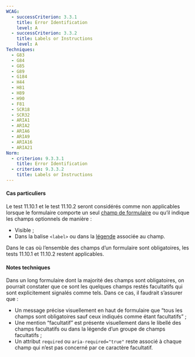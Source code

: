 ```yaml
---
WCAG:
  - successCriterion: 3.3.1
    title: Error Identification
    level: A
  - successCriterion: 3.3.2
    title: Labels or Instructions
    level: A
Techniques:
  - G83
  - G84
  - G85
  - G89
  - G184
  - H44
  - H81
  - H89
  - H90
  - F81
  - SCR18
  - SCR32
  - ARIA1
  - ARIA2
  - ARIA6
  - ARIA9
  - ARIA16
  - ARIA21
Norm:
  - criterion: 9.3.3.1
    title: Error Identification
  - criterion: 9.3.3.2
    title: Labels or Instructions
---
```


#### Cas particuliers

Le test 11.10.1 et le test 11.10.2 seront considérés comme non applicables lorsque le formulaire comporte un seul [champ de formulaire](#champ-de-saisie-de-formulaire) ou qu’il indique les champs optionnels de manière :

- Visible ;
- Dans la balise `<label>` ou dans la [légende](#legende) associée au champ.

Dans le cas où l’ensemble des champs d’un formulaire sont obligatoires, les tests 11.10.1 et 11.10.2 restent applicables.

#### Notes techniques

Dans un long formulaire dont la majorité des champs sont obligatoires, on pourrait constater que ce sont les quelques champs restés facultatifs qui sont explicitement signalés comme tels. Dans ce cas, il faudrait s’assurer que :

- Un message précise visuellement en haut de formulaire que “tous les champs sont obligatoires sauf ceux indiqués comme étant facultatifs” ;
- Une mention “facultatif” est présente visuellement dans le libellé des champs facultatifs ou dans la légende d’un groupe de champs facultatifs ;
- Un attribut `required` ou `aria-required="true"` reste associé à chaque champ qui n’est pas concerné par ce caractère facultatif.
